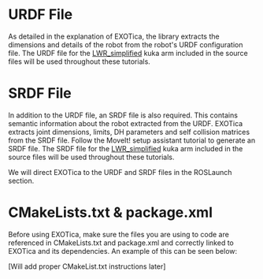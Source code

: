 # URDF File

As detailed in the explanation of EXOTica, the library extracts the dimensions and details of the robot from the robot's URDF configuration file. The URDF file for the [LWR_simplified](https://github.com/openhumanoids/exotica/blob/master/examples/exotica_examples/resources/lwr_simplified.urdf) kuka arm included in the source files will be used throughout these tutorials.

# SRDF File

In addition to the URDF file, an SRDF file is also required. This contains semantic information about the robot extracted from the URDF. EXOTica extracts joint dimensions, limits, DH parameters and self collision matrices from the SRDF file. Follow the MoveIt! setup assistant tutorial to generate an SRDF file. The SRDF file for the  [LWR_simplified](https://github.com/openhumanoids/exotica/blob/master/examples/exotica_examples/resources/lwr_simplified.srdf)  kuka arm included in the source files will be used throughout these tutorials.

We will direct EXOTica to the URDF and SRDF files in the ROSLaunch section.

# CMakeLists.txt & package.xml

Before using EXOTica, make sure the files you are using to code are referenced in CMakeLists.txt and package.xml and correctly linked to EXOTica and its dependencies. An example of this can be seen below:

[Will add proper CMakeList.txt instructions later]
